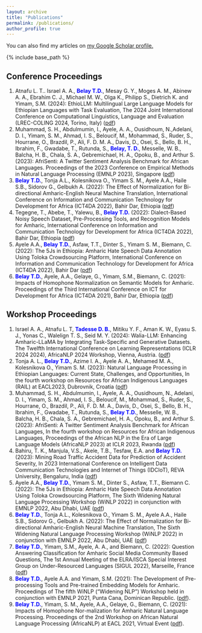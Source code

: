 ```yaml
---
layout: archive
title: "Publications"
permalink: /publications/
author_profile: true
---
```


You can also find my articles on <u><a href="https://scholar.google.com/citations?hl=en&user=8S7ilV0AAAAJ=en">my Google Scholar profile</a>.</u>

{% include base_path %}

<div id="c32948">
<div>
<h2>Conference Proceedings</h2>
</div>
<ol>
  
  <li> Atnafu L. T.. Israel A. A., <strong><span style="color: #0000ff;">Belay T.D.</span></strong>, Mesay G. Y., Moges A. M., Abinew A. A., Ebrahim C. J., Michael M. W., Olga K., Philipp S., Dietrich K. and Yimam, S.M. (2024): EthioLLM: Multilingual Large Language Models for Ethiopian Languages with Task Evaluation, The 2024 Joint International Conference on Computational Linguistics, Language and Evaluation (LREC-COLING 2024, Torino, Italy) (<a href="https://arxiv.org/abs/2403.13737">pdf</a>)</li>

   <li> Muhammad, S. H., Abdulmumin, I., Ayele, A. A., Ousidhoum, N.,Adelani, D. I., Yimam, S. M., Ahmad, I. S., Beloucif, M., Mohammad, S., Ruder, S., Hourrane, O., Brazdil, P., Ali, F. D. M. A., Davis, D., Osei, S., Bello, B. H., Ibrahim, F., Gwadabe, T., Rutunda, S., <strong><span style="color: #0000ff;">Belay, T. D.</span></strong>, Messelle, W. B., Balcha, H. B., Chala, S. A., Gebremichael, H. A., Opoku, B., and Arthur S. (2023): AfriSenti: A Twitter Sentiment Analysis Benchmark for African Languages. Proceedings of the 2023 Conference on Empirical Methods in Natural Language Processing (EMNLP 2023), Singapore (<a href="https://aclanthology.org/2023.emnlp-main.862.pdf">pdf</a>)</li>
    
  <li><strong><span style="color: #0000ff;">Belay T.D.</span></strong>, Tonja A.L., Kolesnikova O., Yimam S. M., Ayele A.A., Haile S.B., Sidorov G., Gelbukh A. (2022): The Effect of Normalization for Bi-directional Amharic-English Neural Machine Translation, International Conference on Information and Communication Technology for Development for Africa (ICT4DA 2022), Bahir Dar, Ethiopia (<a href="https://www.inf.uni-hamburg.de/en/inst/ab/lt/publications/2022-belayetal-ict4d20222.pdf">pdf</a>)</li>

  <li>Tegegne, T., Abebe, T., Yalewu, B., <strong><span style="color: #0000ff;">Belay T.D.</span></strong> (2022): Dialect-Based Noisy Speech Dataset, Pre-Processing Tools, and Recognition Models for Amharic, International Conference on Information and Communication Technology for Development for Africa (ICT4DA 2022), Bahir Dar, Ethiopia (<a href="https://ieeexplore.ieee.org/document/9971434/">pdf</a>)</li>
  
  <li>Ayele A.A., <strong><span style="color: #0000ff;">Belay T.D.</span></strong>, Asfaw, T.T., Dinter S., Yimam S. M., Biemann, C. (2022): The 5Js in Ethiopia: Amharic Hate Speech Data Annotation Using Toloka Crowdsourcing Platform, International Conference on Information and Communication Technology for Development for Africa (ICT4DA 2022), Bahir Dar (<a href="https://www.inf.uni-hamburg.de/en/inst/ab/lt/publications/2022-ayeleetal-ict4d20222.pdf">pdf</a>)</li>
  
   <li><strong><span style="color: #0000ff;">Belay T.D.</span></strong>, Ayele, A.A., Gelaye, G., Yimam, S.M., Biemann, C. (2021): Impacts of Homophone Normalization on Semantic Models for Amharic. Proceedings of the Third International Conference on ICT for Development for Africa (ICT4DA 2021), Bahir Dar, Ethiopia (<a href="https://www.inf.uni-hamburg.de/en/inst/ab/lt/publications/2021-belayetal-ict4da-amharicnorm.pdf">pdf</a>)</li>
  
</ol>
</div>
<div id="c32949">
<div>
<h2>Workshop Proceedings</h2>
</div>
<ol>
    <li>Israel A. A., Atnafu L. T, <strong><span style="color: #0000ff;">Tadesse D. B.</span></strong>, Mitiku Y. F., Aman K. W., Eyasu S. J., Yonas C., Walelign T. S., Seid M. Y. (2024): Walia-LLM: Enhancing Amharic-LLaMA by Integrating Task-Specific and Generative Datasets. The Twelfth International Conference on Learning Representations (ICLR 2024 2024), AfricaNLP 2024 Workshop, Vienna, Austria. (<a href="arxiv.org/abs/2402.08015">pdf</a>) </li>  
  
  <li>Tonja A. L., <strong><span style="color: #0000ff;">Belay T.D.</span></strong>, Azime I. A., Ayele A. A., Mehamed M. A., Kolesnikova O., Yimam S. M. (2023): Natural Language Processing in Ethiopian Languages: Current State, Challenges, and Opportunities, In the fourth workshop on Resources for African Indigenous Languages (RAIL) at EACL2023, Dubrovnik, Croatia (<a href="https://arxiv.org/pdf/2303.14406.pdf">pdf</a>) </li>  

   <li>Muhammad, S. H., Abdulmumin, I., Ayele, A. A., Ousidhoum, N., Adelani, D. I., Yimam, S. M., Ahmad, I. S., Beloucif, M., Mohammad, S., Ruder, S., Hourrane, O., Brazdil, P., Ali, F. D. M. A., Davis, D., Osei, S., Bello, B. H., Ibrahim, F., Gwadabe, T., Rutunda, S., <strong><span style="color: #0000ff;">Belay T.D.</span></strong>, Messelle, W. B., Balcha, H. B., Chala, S. A., Gebremichael, H. A., Opoku, B., and Arthur S. (2023): AfriSenti: A Twitter Sentiment Analysis Benchmark for African Languages, In the fourth workshop on Resources for African Indigenous Languages, Proceedings of the African NLP in the Era of Large Language Models (AfricaNLP 2023) at ICLR 2023, Rwanda (<a href="https://arxiv.org/abs/2302.08956">pdf</a>) </li> 

  <li>Bahiru, T. K., Manjula, V.S., Akele, T.B., Tesfaw, E.A. and <strong><span style="color: #0000ff;">Belay T.D.</span></strong> (2023): Mining Road Traffic Accident Data for Prediction of Accident Severity, In 2023 International Conference on Intelligent Data Communication Technologies and Internet of Things (IDCIoT), REVA University, Bengaluru, India (<a href="https://ieeexplore.ieee.org/document/10053409">pdf</a>) </li>  
  
 <li>Ayele A.A., <strong><span style="color: #0000ff;">Belay T.D.</span></strong>,  Yimam S. M., Dinter S., Asfaw, T.T., Biemann C. (2022): The 5Js in Ethiopia: Amharic Hate Speech Data Annotation Using Toloka Crowdsourcing Platform, The Sixth Widening Natural Language Processing Workshop (WiNLP 2022) in conjunction with EMNLP 2022, Abu Dhabi, UAE (<a href="https://www.inf.uni-hamburg.de/en/inst/ab/lt/publications/2022-ayeleetal-winlp20222.pdf">pdf</a>)</li>
  
<li><strong><span style="color: #0000ff;">Belay T.D.</span></strong>, Tonja A.L., Kolesnikova O.,  Yimam S. M., Ayele A.A., Haile S.B., Sidorov G., Gelbukh A. (2022): The Effect of Normalization for Bi-directional Amharic-English Neural Machine Translation, The Sixth Widening Natural Language Processing Workshop (WiNLP 2022) in conjunction with EMNLP 2022, Abu Dhabi, UAE (<a href="https://www.inf.uni-hamburg.de/en/inst/ab/lt/publications/2022-belayetal-winlp20222.pdf">pdf</a>)</li>
  
 <li><strong><span style="color: #0000ff;">Belay T.D.</span></strong>, Yimam, S.M., Ayele, A. A., and Biemann, C. (2022): Question Answering Classification for Amharic Social Media Community Based Questions, The 1st Annual Meeting of the ELRA/ISCA Special Interest Group on Under-Resourced Languages (SIGUL 2022), Marseille, France (<a href="https://www.inf.uni-hamburg.de/en/inst/ab/lt/publications/2022-belayetal-sigullrec2022.pdf">pdf</a>)</li>
  
 <li><strong><span style="color: #0000ff;">Belay T.D.</span></strong>, Ayele A.A. and Yimam, S.M. (2021): The Development of Pre-processing Tools and Pre-trained Embedding Models for Amharic. Proceedings of The fifth WiNLP (“Widening NLP”) Workshop held in conjunction with EMNLP 2021, Punta Cana, Dominican Republic. (<a href="http://www.winlp.org/wp-content/uploads/2021/11/winlp2021_54_Paper.pdf">pdf</a>). </li>

   <li><strong><span style="color: #0000ff;">Belay T.D.</span></strong>, Yimam, S. M., Ayele, A.A., Gelaye, G., Biemann, C. (2021): Impacts of Homophone Nor-malization for Amharic Natural Language Processing. Proceedings of the 2nd Workshop on African Natural Language Processing (AfricaNLP) at EACL 2021, Virtual Event (<a href="http://www.winlp.org/wp-content/uploads/2021/11/winlp2021_54_Paper.pdf">pdf</a>). </li>
  
</ol>
</div>
